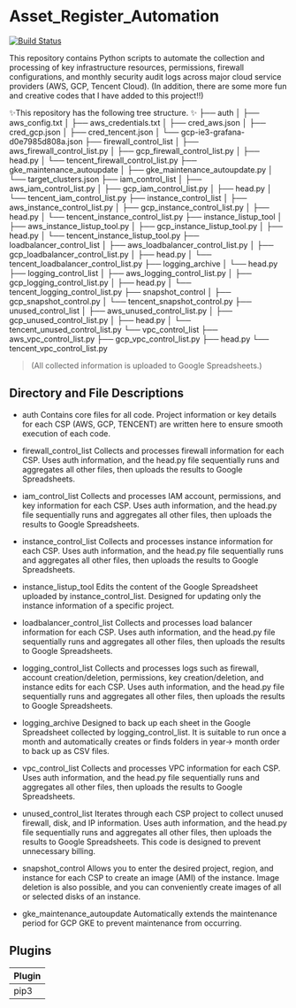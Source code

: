 # Asset_Register_Automation

[![Build Status](https://travis-ci.org/joemccann/dillinger.svg?branch=master)](https://travis-ci.org/joemccann/dillinger)

This repository contains Python scripts to automate the collection 
and processing of key infrastructure resources, permissions, firewall configurations, and monthly security audit logs 
across major cloud service providers (AWS, GCP, Tencent Cloud).
(In addition, there are some more fun and creative codes that I have added to this project!!)

✨This repository has the following tree structure. ✨
├── auth
│   ├── aws_config.txt
│   ├── aws_credentials.txt
│   ├── cred_aws.json
│   ├── cred_gcp.json
│   ├── cred_tencent.json
│   └── gcp-ie3-grafana-d0e7985d808a.json
├── firewall_control_list
│   ├── aws_firewall_control_list.py
│   ├── gcp_firewall_control_list.py
│   ├── head.py
│   └── tencent_firewall_control_list.py
├── gke_maintenance_autoupdate
│   ├── gke_maintenance_autoupdate.py
│   └── target_clusters.json
├── iam_control_list
│   ├── aws_iam_control_list.py
│   ├── gcp_iam_control_list.py
│   ├── head.py
│   └── tencent_iam_control_list.py
├── instance_control_list
│   ├── aws_instance_control_list.py
│   ├── gcp_instance_control_list.py
│   ├── head.py
│   └── tencent_instance_control_list.py
├── instance_listup_tool
│   ├── aws_instance_listup_tool.py
│   ├── gcp_instance_listup_tool.py
│   ├── head.py
│   └── tencent_instance_listup_tool.py
├── loadbalancer_control_list
│   ├── aws_loadbalancer_control_list.py
│   ├── gcp_loadbalancer_control_list.py
│   ├── head.py
│   └── tencent_loadbalancer_control_list.py
├── logging_archive
│   └── head.py
├── logging_control_list
│   ├── aws_logging_control_list.py
│   ├── gcp_logging_control_list.py
│   ├── head.py
│   └── tencent_logging_control_list.py
├── snapshot_control
│   ├── gcp_snapshot_control.py
│   └── tencent_snapshot_control.py
├── unused_control_list
│   ├── aws_unused_control_list.py
│   ├── gcp_unused_control_list.py
│   ├── head.py
│   └── tencent_unused_control_list.py
└── vpc_control_list
    ├── aws_vpc_control_list.py
    ├── gcp_vpc_control_list.py
    ├── head.py
    └── tencent_vpc_control_list.py

> (All collected information is uploaded to Google Spreadsheets.)

## Directory and File Descriptions

- auth
Contains core files for all code. Project information or key details for each CSP (AWS, GCP, TENCENT) are written here to ensure smooth execution of each code.

- firewall_control_list
Collects and processes firewall information for each CSP. Uses auth information, and the head.py file sequentially runs and aggregates all other files, then uploads the results to Google Spreadsheets.

- iam_control_list
Collects and processes IAM account, permissions, and key information for each CSP. Uses auth information, and the head.py file sequentially runs and aggregates all other files, then uploads the results to Google Spreadsheets.

- instance_control_list
Collects and processes instance information for each CSP. Uses auth information, and the head.py file sequentially runs and aggregates all other files, then uploads the results to Google Spreadsheets.

- instance_listup_tool
Edits the content of the Google Spreadsheet uploaded by instance_control_list. Designed for updating only the instance information of a specific project.

- loadbalancer_control_list
Collects and processes load balancer information for each CSP. Uses auth information, and the head.py file sequentially runs and aggregates all other files, then uploads the results to Google Spreadsheets.

- logging_control_list
Collects and processes logs such as firewall, account creation/deletion, permissions, key creation/deletion, and instance edits for each CSP. Uses auth information, and the head.py file sequentially runs and aggregates all other files, then uploads the results to Google Spreadsheets.

- logging_archive
Designed to back up each sheet in the Google Spreadsheet collected by logging_control_list. It is suitable to run once a month and automatically creates or finds folders in year-> month order to back up as CSV files.

- vpc_control_list
Collects and processes VPC information for each CSP. Uses auth information, and the head.py file sequentially runs and aggregates all other files, then uploads the results to Google Spreadsheets.

- unused_control_list
Iterates through each CSP project to collect unused firewall, disk, and IP information. Uses auth information, and the head.py file sequentially runs and aggregates all other files, then uploads the results to Google Spreadsheets. This code is designed to prevent unnecessary billing.

- snapshot_control
Allows you to enter the desired project, region, and instance for each CSP to create an image (AMI) of the instance. Image deletion is also possible, and you can conveniently create images of all or selected disks of an instance.

- gke_maintenance_autoupdate
Automatically extends the maintenance period for GCP GKE to prevent maintenance from occurring.


## Plugins


| Plugin |
| ------ | 
| pip3 |


